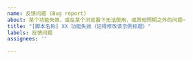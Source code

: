```yaml
---
name: 反馈问题 (Bug report)
about: 某个功能失效，或在某个浏览器下无法使用，或其他预期之外的问题~
title: "[脚本名称] XX 功能失效（记得修改该示例标题）"
labels: 反馈问题
assignees: ''

---
```


<!-- [此处为注释内容] 请详细描述 问题 及 完整复现问题步骤（如果能 100% 复现），并提供截图（如果有）-->
<!-- [此处为注释内容] 如果反馈的是【Safari】浏览器相关问题，因为我没有 MAC 设备，所以可能需要向你远程协助才能排查问题，且不保证能解决（毕竟 Safari 坑比较多...） -->
